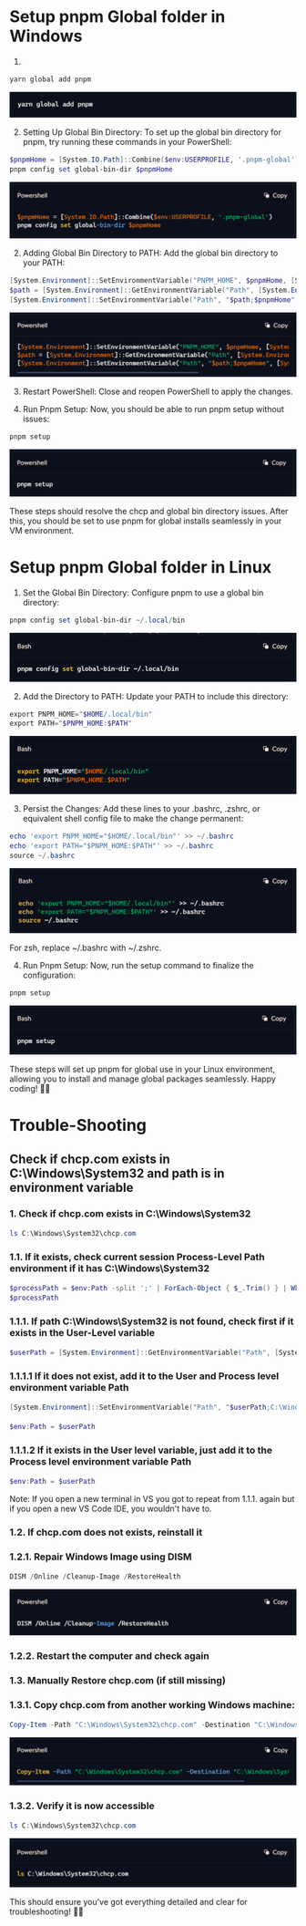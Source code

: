 # Setup pnpm Global folder in Windows
1. 

```powershell
yarn global add pnpm
```
![alt text](image-13.png)

2. Setting Up Global Bin Directory:
To set up the global bin directory for pnpm, try running these commands in your PowerShell:

```powershell
$pnpmHome = [System.IO.Path]::Combine($env:USERPROFILE, '.pnpm-global')
pnpm config set global-bin-dir $pnpmHome
```
![alt text](image-1.png)

2. Adding Global Bin Directory to PATH:
Add the global bin directory to your PATH:
```powershell
[System.Environment]::SetEnvironmentVariable("PNPM_HOME", $pnpmHome, [System.EnvironmentVariableTarget]::User)
$path = [System.Environment]::GetEnvironmentVariable("Path", [System.EnvironmentVariableTarget]::User)
[System.Environment]::SetEnvironmentVariable("Path", "$path;$pnpmHome", [System.EnvironmentVariableTarget]::User)
```
![alt text](image-2.png)

3. Restart PowerShell:
Close and reopen PowerShell to apply the changes.

4. Run Pnpm Setup:
Now, you should be able to run pnpm setup without issues:
```powershell
pnpm setup
```
![alt text](image-3.png)

These steps should resolve the chcp and global bin directory issues. After this, you should be set to use pnpm for global installs seamlessly in your VM environment.

# Setup pnpm Global folder in Linux
1. Set the Global Bin Directory: Configure pnpm to use a global bin directory:
```powershell
pnpm config set global-bin-dir ~/.local/bin
```
![alt text](image-6.png)

2. Add the Directory to PATH: Update your PATH to include this directory:
```powershell
export PNPM_HOME="$HOME/.local/bin"
export PATH="$PNPM_HOME:$PATH"
```
![alt text](image-7.png)

3. Persist the Changes: Add these lines to your .bashrc, .zshrc, or equivalent shell config file to make the change permanent:
```powershell
echo 'export PNPM_HOME="$HOME/.local/bin"' >> ~/.bashrc
echo 'export PATH="$PNPM_HOME:$PATH"' >> ~/.bashrc
source ~/.bashrc
```
![alt text](image-8.png)

For zsh, replace ~/.bashrc with ~/.zshrc.

4. Run Pnpm Setup: Now, run the setup command to finalize the configuration:
```powershell
pnpm setup
```
![alt text](image-9.png)

These steps will set up pnpm for global use in your Linux environment, allowing you to install and manage global packages seamlessly.
Happy coding! 🐧✨

# Trouble-Shooting

## Check if chcp.com exists in C:\Windows\System32 and path is in environment variable

### 1. Check if chcp.com exists in C:\Windows\System32

```powershell
ls C:\Windows\System32\chcp.com
```

### 1.1. If it exists, check current session Process-Level Path environment if it has C:\Windows\System32

```powershell
$processPath = $env:Path -split ';' | ForEach-Object { $_.Trim() } | Where-Object { $_ -eq 'C:\Windows\System32' }
$processPath
```

### 1.1.1. If path C:\Windows\System32 is not found, check first if it exists in the User-Level variable

```powershell
$userPath = [System.Environment]::GetEnvironmentVariable("Path", [System.EnvironmentVariableTarget]::User)
```

### 1.1.1.1 If it does not exist, add it to the User and Process level environment variable Path

```powershell
[System.Environment]::SetEnvironmentVariable("Path", "$userPath;C:\Windows\System32", [System.EnvironmentVariableTarget]::User)

$env:Path = $userPath
```

### 1.1.1.2 If it exists in the User level variable, just add it to the Process level environment variable Path

```powershell
$env:Path = $userPath
```
Note: If you open a new terminal in VS you got to repeat from 1.1.1. again but if you open a new VS Code IDE, you wouldn't have to.

### 1.2. If chcp.com does not exists, reinstall it
### 1.2.1. Repair Windows Image using DISM

```powershell
DISM /Online /Cleanup-Image /RestoreHealth
```

![alt text](image-10.png)

### 1.2.2. Restart the computer and check again
### 1.3. Manually Restore chcp.com (if still missing)
### 1.3.1. Copy chcp.com from another working Windows machine:

```powershell
Copy-Item -Path "C:\Windows\System32\chcp.com" -Destination "C:\Windows\System32\chcp.com"

```
![alt text](image-11.png)

### 1.3.2. Verify it is now accessible

```powershell
ls C:\Windows\System32\chcp.com
```

![alt text](image-12.png)


This should ensure you’ve got everything detailed and clear for troubleshooting! 🎀✨